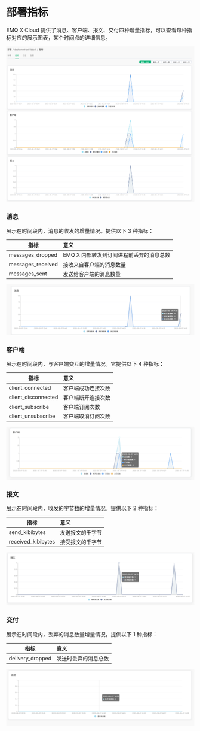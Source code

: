 # 部署指标

EMQ X Cloud 提供了消息、客户端、报文、交付四种增量指标，可以查看每种指标对应的展示图表，某个时间点的详细信息。

![metrics_line_detail](_assets/metrics.png)

### 消息

展示在时间段内，消息的收发的增量情况。提供以下 3 种指标：

| 指标              | 意义                                     |
| ----------------- | :--------------------------------------- |
| messages_dropped  | EMQ X 内部转发到订阅进程前丢弃的消息总数 |
| messages_received | 接收来自客户端的消息数量                 |
| messages_sent     | 发送给客户端的消息数量                   |

![metrics_line_detail](_assets/metric_messages.png)

### 客户端

展示在时间段内，与客户端交互的增量情况。它提供以下 4 种指标：

| 指标                | 意义               |
| ------------------- | :----------------- |
| client_connected    | 客户端成功连接次数 |
| client_disconnected | 客户端断开连接次数 |
| client_subscribe    | 客户端订阅次数     |
| client_unsubscribe  | 客户端取消订阅次数 |

![metrics_line_detail](_assets/metric_clients.png)



### 报文

展示在时间段内，收发的字节数的增量情况。提供以下 2 种指标：

| 指标               | 意义             |
| ------------------ | :--------------- |
| send_kibibytes     | 发送报文的千字节 |
| received_kibibytes | 接受报文的千字节 |

![metrics_line_detail](_assets/metric_packages.png)



### 交付

展示在时间段内，丢弃的消息数量增量情况，提供以下 1 种指标：

| 指标             | 意义                 |
| ---------------- | :------------------- |
| delivery_dropped | 发送时丢弃的消息总数 |

![metrics_line_detail](_assets/metric_delivery.png)